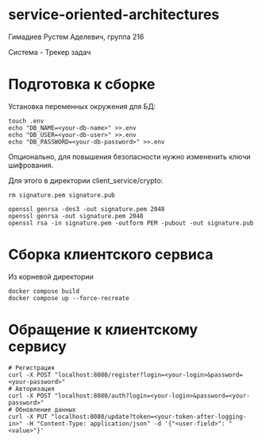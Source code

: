 # service-oriented-architectures

Гимадиев Рустем Аделевич, группа 216

Система - Трекер задач

# Подготовка к сборке

Установка переменных окружения для БД:
```
touch .env
echo "DB_NAME=<your-db-name>" >>.env
echo "DB_USER=<your-db-user>" >>.env
echo "DB_PASSWORD=<your-db-password>" >>.env
```

Опционально, для повышения безопасности нужно измененить ключи шифрования.

Для этого в директории client_service/crypto:
```
rm signature.pem signature.pub

openssl genrsa -des3 -out signature.pem 2048
openssl genrsa -out signature.pem 2048
openssl rsa -in signature.pem -outform PEM -pubout -out signature.pub
```

# Сборка клиентского сервиса

Из корневой директории
```
docker compose build
docker compose up --force-recreate
```

# Обращение к клиентскому сервису

```
# Регистрация
curl -X POST "localhost:8080/register?login=<your-login>&password=<your-password>"
# Авторизация
curl -X POST "localhost:8080/auth?login=<your-login>&password=<your-password>"
# Обновление данных
curl -X PUT "localhost:8080/update?token=<your-token-after-logging-in>" -H "Content-Type: application/json" -d '{"<user-field>": "<value>"}'
```
